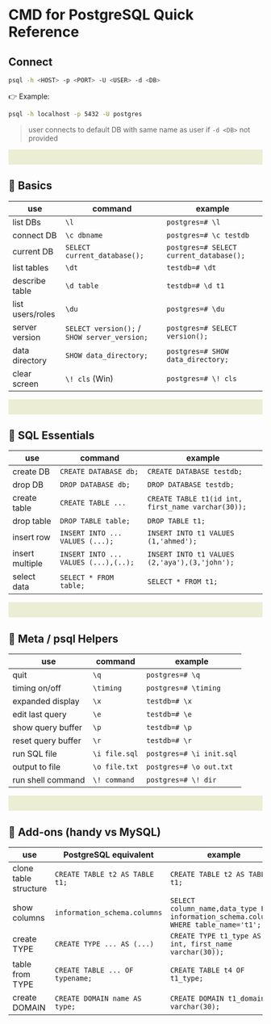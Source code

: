 # **CMD for PostgreSQL Quick Reference**

## **Connect**

```bash
psql -h <HOST> -p <PORT> -U <USER> -d <DB>
```

👉 Example:

```bash
psql -h localhost -p 5432 -U postgres
```

> user connects to default DB with same name as user if `-d <DB>` not provided

<body>
    <div style = "
        width: 100%;
        height: 30px;
        background: linear-gradient(to right,rgb(235, 238, 212),rgb(235, 238, 212));">
    </div>
</body>

## **📌 Basics**

| use              | command                                      | example                                 |
| ---------------- | -------------------------------------------- | --------------------------------------- |
| list DBs         | `\l`                                         | `postgres=# \l`                         |
| connect DB       | `\c dbname`                                  | `postgres=# \c testdb`                  |
| current DB       | `SELECT current_database();`                 | `postgres=# SELECT current_database();` |
| list tables      | `\dt`                                        | `testdb=# \dt`                          |
| describe table   | `\d table`                                   | `testdb=# \d t1`                        |
| list users/roles | `\du`                                        | `postgres=# \du`                        |
| server version   | `SELECT version();` / `SHOW server_version;` | `postgres=# SELECT version();`          |
| data directory   | `SHOW data_directory;`                       | `postgres=# SHOW data_directory;`       |
| clear screen     | `\! cls` (Win)                               | `postgres=# \! cls`                     |

<body>
    <div style = "
        width: 100%;
        height: 30px;
        background: linear-gradient(to right,rgb(235, 238, 212),rgb(235, 238, 212));">
    </div>
</body>

## **📌 SQL Essentials**

| use             | command                              | example                                            |
| --------------- | ------------------------------------ | -------------------------------------------------- |
| create DB       | `CREATE DATABASE db;`                | `CREATE DATABASE testdb;`                          |
| drop DB         | `DROP DATABASE db;`                  | `DROP DATABASE testdb;`                            |
| create table    | `CREATE TABLE ...`                   | `CREATE TABLE t1(id int, first_name varchar(30));` |
| drop table      | `DROP TABLE table;`                  | `DROP TABLE t1;`                                   |
| insert row      | `INSERT INTO ... VALUES (...);`      | `INSERT INTO t1 VALUES (1,'ahmed');`               |
| insert multiple | `INSERT INTO ... VALUES (...),(..);` | `INSERT INTO t1 VALUES (2,'aya'),(3,'john');`      |
| select data     | `SELECT * FROM table;`               | `SELECT * FROM t1;`                                |

<body>
    <div style = "
        width: 100%;
        height: 30px;
        background: linear-gradient(to right,rgb(235, 238, 212),rgb(235, 238, 212));">
    </div>
</body>

## **📌 Meta / psql Helpers**

| use                | command       | example                  |
| ------------------ | ------------- | ------------------------ |
| quit               | `\q`          | `postgres=# \q`          |
| timing on/off      | `\timing`     | `postgres=# \timing`     |
| expanded display   | `\x`          | `testdb=# \x`            |
| edit last query    | `\e`          | `testdb=# \e`            |
| show query buffer  | `\p`          | `testdb=# \p`            |
| reset query buffer | `\r`          | `testdb=# \r`            |
| run SQL file       | `\i file.sql` | `postgres=# \i init.sql` |
| output to file     | `\o file.txt` | `postgres=# \o out.txt`  |
| run shell command  | `\! command`  | `postgres=# \! dir`      |

<body>
    <div style = "
        width: 100%;
        height: 30px;
        background: linear-gradient(to right,rgb(235, 238, 212),rgb(235, 238, 212));">
    </div>
</body>

## **📌 Add-ons (handy vs MySQL)**

| use                   | PostgreSQL equivalent           | example                                                                               |
| --------------------- | ------------------------------- | ------------------------------------------------------------------------------------- |
| clone table structure | `CREATE TABLE t2 AS TABLE t1;`  | `CREATE TABLE t2 AS TABLE t1;`                                                        |
| show columns          | `information_schema.columns`    | `SELECT column_name,data_type FROM information_schema.columns WHERE table_name='t1';` |
| create TYPE           | `CREATE TYPE ... AS (...)`      | `CREATE TYPE t1_type AS (id int, first_name varchar(30));`                            |
| table from TYPE       | `CREATE TABLE ... OF typename;` | `CREATE TABLE t4 OF t1_type;`                                                         |
| create DOMAIN         | `CREATE DOMAIN name AS type;`   | `CREATE DOMAIN t1_domain AS varchar(30);`                                             |
